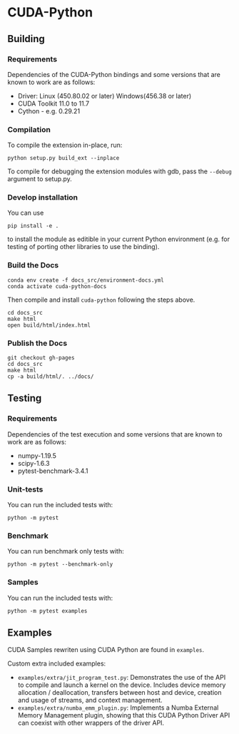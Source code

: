 # CUDA-Python

## Building

### Requirements

Dependencies of the CUDA-Python bindings and some versions that are known to
work are as follows:

* Driver: Linux (450.80.02 or later) Windows(456.38 or later)
* CUDA Toolkit 11.0 to 11.7
* Cython - e.g. 0.29.21

### Compilation

To compile the extension in-place, run:

```
python setup.py build_ext --inplace
```

To compile for debugging the extension modules with gdb, pass the `--debug`
argument to setup.py.


### Develop installation

You can use

```
pip install -e .
```

to install the module  as editible in your current Python environment (e.g. for
testing of porting other libraries to use the binding).


### Build the Docs

```
conda env create -f docs_src/environment-docs.yml
conda activate cuda-python-docs
```
Then compile and install `cuda-python` following the steps above.

```
cd docs_src
make html
open build/html/index.html
```

### Publish the Docs

```
git checkout gh-pages
cd docs_src
make html
cp -a build/html/. ../docs/
```

## Testing

### Requirements

Dependencies of the test execution and some versions that are known to
work are as follows:

* numpy-1.19.5
* scipy-1.6.3
* pytest-benchmark-3.4.1

### Unit-tests

You can run the included tests with:

```
python -m pytest
```
### Benchmark

You can run benchmark only tests with:

```
python -m pytest --benchmark-only
```

### Samples

You can run the included tests with:

```
python -m pytest examples
```

## Examples

CUDA Samples rewriten using CUDA Python are found in `examples`.

Custom extra included examples:

- `examples/extra/jit_program_test.py`: Demonstrates the use of the API to compile and
  launch a kernel on the device. Includes device memory allocation /
  deallocation, transfers between host and device, creation and usage of
  streams, and context management.
- `examples/extra/numba_emm_plugin.py`: Implements a Numba External Memory Management
  plugin, showing that this CUDA Python Driver API can coexist with other
  wrappers of the driver API.
